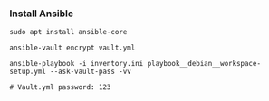 ### Install Ansible

```shell
sudo apt install ansible-core

ansible-vault encrypt vault.yml

ansible-playbook -i inventory.ini playbook__debian__workspace-setup.yml --ask-vault-pass -vv

# Vault.yml password: 123
```

